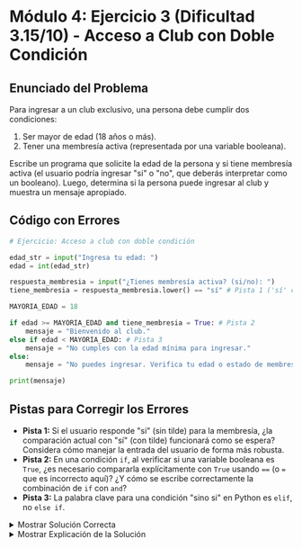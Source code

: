 # Módulo 4: Ejercicio 3 (Dificultad 3.15/10) - Acceso a Club con Doble Condición

## Enunciado del Problema

Para ingresar a un club exclusivo, una persona debe cumplir dos condiciones:
1.  Ser mayor de edad (18 años o más).
2.  Tener una membresía activa (representada por una variable booleana).

Escribe un programa que solicite la edad de la persona y si tiene membresía activa (el usuario podría ingresar "si" o "no", que deberás interpretar como un booleano).
Luego, determina si la persona puede ingresar al club y muestra un mensaje apropiado.

## Código con Errores

```python
# Ejercicio: Acceso a club con doble condición

edad_str = input("Ingresa tu edad: ")
edad = int(edad_str)

respuesta_membresia = input("¿Tienes membresía activa? (si/no): ")
tiene_membresia = respuesta_membresia.lower() == "sí" # Pista 1 ('sí' con tilde)

MAYORIA_EDAD = 18

if edad >= MAYORIA_EDAD and tiene_membresia = True: # Pista 2
    mensaje = "Bienvenido al club."
else if edad < MAYORIA_EDAD: # Pista 3
    mensaje = "No cumples con la edad mínima para ingresar."
else:
    mensaje = "No puedes ingresar. Verifica tu edad o estado de membresía."

print(mensaje)
```

## Pistas para Corregir los Errores

*   **Pista 1:** Si el usuario responde "si" (sin tilde) para la membresía, ¿la comparación actual con "sí" (con tilde) funcionará como se espera? Considera cómo manejar la entrada del usuario de forma más robusta.
*   **Pista 2:** En una condición `if`, al verificar si una variable booleana es `True`, ¿es necesario compararla explícitamente con `True` usando `==` (o `=` que es incorrecto aquí)? ¿Y cómo se escribe correctamente la combinación de `if` con `and`?
*   **Pista 3:** La palabra clave para una condición "sino si" en Python es `elif`, no `else if`.

<details>
<summary>Mostrar Solución Correcta</summary>

```python
# Ejercicio: Acceso a club con doble condición

edad_str = input("Ingresa tu edad: ")
edad = int(edad_str)

respuesta_membresia = input("¿Tienes membresía activa? (si/no): ").lower() # Convertir a minúsculas inmediatamente
# Comparar con "si" (sin tilde) para ser más flexible
tiene_membresia = respuesta_membresia == "si"

MAYORIA_EDAD = 18

# Para una variable booleana, simplemente 'if tiene_membresia:' es suficiente.
# No es necesario '== True'.
if edad >= MAYORIA_EDAD and tiene_membresia:
    mensaje = "Bienvenido al club."
# Usar 'elif' en lugar de 'else if'
elif edad < MAYORIA_EDAD and not tiene_membresia:
    mensaje = "No cumples con la edad mínima y no tienes membresía."
elif edad < MAYORIA_EDAD:
    mensaje = "No cumples con la edad mínima para ingresar."
elif not tiene_membresia: # Si llegó aquí, es mayor de edad pero no tiene membresía
    mensaje = "Eres mayor de edad, pero necesitas una membresía activa."
# El 'else' original era un poco ambiguo, se puede mejorar la lógica
# o si las condiciones anteriores cubren todo, podría no ser necesario un 'else' final
# o el else original estaría bien si las condiciones anteriores fueran mutuamente excluyentes
# de forma diferente.
# Para simplificar y asegurar cobertura, un 'else' final puede ser:
else: # Este caso es teóricamente imposible si las anteriores están bien estructuradas.
      # Pero como ejemplo de estructura completa.
    mensaje = "No cumples con los requisitos de ingreso."


print(mensaje)
```
*Nota sobre la lógica del `else` en la solución:* La estructura `if/elif` proporcionada en la solución es más detallada. Una estructura más simple si solo importa el acceso o no, podría ser:
```python
if edad >= MAYORIA_EDAD and tiene_membresia:
    mensaje = "Bienvenido al club."
else:
    # Aquí se podría detallar más por qué no, o un mensaje genérico.
    if edad < MAYORIA_EDAD and not tiene_membresia:
        mensaje = "No cumples con la edad mínima y no tienes membresía."
    elif edad < MAYORIA_EDAD:
        mensaje = "No cumples con la edad mínima."
    elif not tiene_membresia:
        mensaje = "Necesitas una membresía activa."
    else: # Nunca debería llegar aquí con la lógica anterior
        mensaje = "No puedes ingresar."
print(mensaje)
```

</details>

<details>
<summary>Mostrar Explicación de la Solución</summary>

Este ejercicio introduce el uso del operador `and` para combinar condiciones y la interpretación de entrada de usuario para valores booleanos.

*   **Error 1 Corrección (Comparación de membresía sensible a tildes y mayúsculas/minúsculas):**
    *   El código original era `tiene_membresia = respuesta_membresia.lower() == "sí"`.
    *   Comparar con `"sí"` (con tilde) es muy específico. Si el usuario escribe "si" (común), la condición sería falsa. Es mejor convertir la entrada del usuario a minúsculas (`.lower()`) y compararla con `"si"`.
    *   **Solución:** `respuesta_membresia = input("¿Tienes membresía activa? (si/no): ").lower()` (convertir a minúsculas al recibir la entrada) y luego `tiene_membresia = respuesta_membresia == "si"`.

*   **Error 2 Corrección (Comparación innecesaria/incorrecta con `True`):**
    *   El código original era `if edad >= MAYORIA_EDAD and tiene_membresia = True:`.
    *   Primero, `tiene_membresia = True` es una asignación, no una comparación. Para comparar sería `tiene_membresia == True`.
    *   Segundo, si `tiene_membresia` ya es una variable booleana, no es necesario compararla explícitamente con `True`. Simplemente `if tiene_membresia:` es suficiente y más idiomático en Python.
    *   **Solución:** `if edad >= MAYORIA_EDAD and tiene_membresia:`

*   **Error 3 Corrección (Uso de `else if` en lugar de `elif`):**
    *   El código original era `else if edad < MAYORIA_EDAD:`.
    *   En Python, la palabra clave para "sino si" es `elif`. `else if` no es una construcción válida y causaría un `SyntaxError`.
    *   **Solución:** `elif edad < MAYORIA_EDAD:`

La lógica de los mensajes en las cláusulas `elif` y `else` también fue refinada en la solución para ser más específica sobre por qué no se permite el acceso. Por ejemplo, si es mayor de edad pero no tiene membresía. La estructura `if/elif/else` debe cubrir todas las combinaciones relevantes de manera clara. La solución proporcionada intenta dar mensajes más específicos.
</details>
